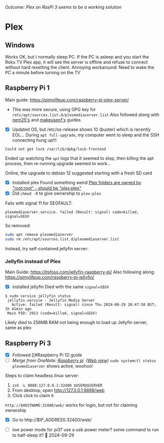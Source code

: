*Outcome: Plex on RasPi 3 seems to be a working solution*
# Plex
## Windows
Works OK, but I normally sleep PC.
If the PC is asleep and you start the Roku TV Plex app, it will see the server is offline and refuse to connect without hard resetting the client.
Annoying workaround: Need to wake the PC a minute before turning on the TV

## Raspberry Pi 1
Main guide: https://pimylifeup.com/raspberry-pi-plex-server/
- This was more secure, using GPG key for `/etc/apt/sources.list.d/plexmediaserver.list`
Also followed along with [nem25's](https://medium.com/@nem25/plex-media-server-on-raspberry-pi-3-using-raspbian-lite-b2f67761e674) and [makeuseof's](https://www.makeuseof.com/tag/raspberry-pi-plex-media-server/) guides.

- [x] Updated OS, but /etc/os-release shows 10 (buster) which is recently EOL...
During `apt full-upgrade`, my computer went to sleep and the SSH connecting hung up!!!
```
Could not get lock /var/lib/dpkg/lock-frontend
```
Ended up watching the `apt` logs that it seemed to stop, then killing the apt process, then re-running upgrade seemed to work...

Online, the upgrade to debian 12 suggested starting with a fresh SD card

- [x] Installed plex
Found something weird [Plex folders are owned by "root:root" - should be "plex:plex"](https://www.reddit.com/r/PleX/comments/6d6u8h/new_server_plex_folders_are_owned_by_rootroot/)
- [x] Did `chmod -R`  to give ownership to `plex:plex`

Fails with signal 11 for SEGFAULT:
```
plexmediaserver.service. failed (Result: signal) code=killed, signal=SEGV
```

So removed:
```bash
sudo apt remove plexmediaserver
sudo rm /etc/apt/sources.list.d/plexmediaserver.list
```

Instead, try self-contained jellyfin server:
### Jellyfin instead of Plex
Main Guide: https://itsfoss.com/jellyfin-raspberry-pi/
Also following along: https://pimylifeup.com/raspberry-pi-jellyfin/

- [x] installed jellyfin
Died with the same `signal=SEGV`
```
$ sudo service jellyfin status
 jellyfin.service - Jellyfin Media Server
   Active: failed (Result: signal) since Thu 2024-08-29 20:47:50 BST; 1h 41min ago
 Main PID: 2913 (code=killed, signal=SEGV)
```

Likely died to 256MB RAM not being enough to load up Jellyfin server, same as plex

## Raspberry Pi 3
- [x] Followed [[#Raspberry Pi 1]] guide
- [ ] *Merge from OneNote: [Raspberry pi](onenote:https://d.docs.live.net/b81b41017c6a63bd/Documents/Carl's%20Notebook/Dev.one#Raspberry%20pi&section-id={5C9E11BB-7711-4D9E-AF83-70A82F48DD4C}&page-id={A704C8C4-E293-4481-A3F6-B0470C4A26CA}&end)  ([Web view](https://onedrive.live.com/view.aspx?resid=B81B41017C6A63BD%21393&id=documents&wd=target%28Dev.one%7C5C9E11BB-7711-4D9E-AF83-70A82F48DD4C%2FRaspberry%20pi%7CA704C8C4-E293-4481-A3F6-B0470C4A26CA%2F%29))*
`sudo systemctl status plexmediaserver` shows active, woohoo!

Steps to claim headless linux server:
1. `ssh -L 8888:127.0.0.1:32400 $USER@$SERVER`
2. From desktop, open http://127.0.0.1:8888/web
3. Click click to claim it

`http://$HOSTNAME:32400/web/` works for login, but not for claiming ownership
- [x] Go to http://$IP_ADDRESS:32400/web/


- [ ] low power mode for pi3? use a usb power meter? some command to run to half-sleep it? 🛫 2024-09-29 
